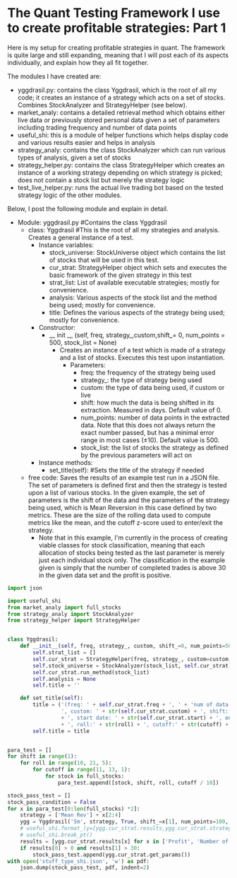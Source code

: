 # The Quant Testing Framework I use to create profitable strategies: Part 1
Here is my setup for creating profitable strategies in quant. The framework is quite large and still expanding, meaning that I will post each of its aspects individually, and explain how they all fit together. 

The modules I have created are:

- yggdrasil.py: contains the class Yggdrasil, which is the root of all my code; it creates an instance of a strategy which acts on a set of stocks. Combines StockAnalyzer and StrategyHelper (see below).
- market_analy: contains a detailed retrieval method which obtains either live data or previously stored personal data given a set of parameters including trading frequency and number of data points
- useful_shi: this is a module of helper functions which helps display code and various results easier and helps in analysis
- strategy_analy: contains the class StockAnalyzer which can run various types of analysis, given a set of stocks
- strategy_helper.py: contains the class StrategyHelper which creates an instance of a working strategy depending on which strategy is picked; does not contain a stock list but merely the strategy logic
- test_live_helper.py: runs the actual live trading bot based on the tested strategy logic of the other modules. 

Below, I post the following module and explain in detail. 
- Module: yggdrasil.py  #Contains the class Yggdrasil
    - class: Yggdrasil  #This is the root of all my strategies and analysis. Creates a general instance of a test.
      - Instance variables: 
        - stock_universe: StockUniverse object which contains the list of stocks that will be used in this test. 
        - cur_strat: StrategyHelper object which sets and executes the basic framework of the given strategy in this test
        - strat_list: List of available executable strategies; mostly for convenience.
        - analysis: Various aspects of the stock list and the method being used; mostly for convenience.
        - title: Defines the various aspects of the strategy being used; mostly for convenience.
      - Constructor: 
        - __ init __ (self, freq, strategy_,custom,shift_= 0, num_points = 500, stock_list = None)
          - Creates an instance of a test which is made of a strategy and a list of stocks. Executes this test upon instantiation. 
            - Parameters:
              - freq: the frequency of the strategy being used
              - strategy_: the type of strategy being used
              - custom: the type of data being used, if custom or live
              - shift: how much the data is being shifted in its extraction. Measured in days. Default value of 0.
              - num_points: number of data points in the extracted data. Note that this does not always return the exact number passed, but has a minimal error range in most cases ($\pm 10$). Default value is 500.
              - stock_list: the list of stocks the strategy as defined by the previous parameters will act on 
      - Instance methods:
        - set_title(self): #Sets the title of the strategy if needed
    - free code: Saves the results of an example test run in a JSON file. The set of parameters is defined first and then the strategy is tested upon a list of various stocks. In the given example, the set of parameters is the shift of the data and the parameters of the strategy being used, which is Mean Reversion in this case defined by two metrics. These are the size of the rolling data used to compute metrics like the mean, and the cutoff z-score used to enter/exit the strategy.
        - Note that in this example, I'm currently in the process of creating viable classes for stock classification, meaning that each allocation of stocks being tested as the last parameter is merely just each individual stock only. The classification in the example given is simply that the number of completed trades is above 30 in the given data set and the profit is positive. 




```python
import json

import useful_shi
from market_analy import full_stocks
from strategy_analy import StockAnalyzer
from strategy_helper import StrategyHelper


class Yggdrasil:
    def __init__(self, freq, strategy_, custom, shift_=0, num_points=500, stock_list=None):
        self.strat_list = []
        self.cur_strat = StrategyHelper(freq, strategy_, custom=custom, shift=shift_, num_points=num_points)
        self.stock_universe = StockAnalyzer(stock_list, self.cur_strat)
        self.cur_strat.run_method(stock_list)
        self.analysis = None
        self.title = ''

    def set_title(self):
        title = ('(freq: ' + self.cur_strat.freq + ', ' + 'num of data points: ' + str(self.cur_strat.num_points) +
                 ', custom: ' + str(self.cur_strat.custom) + ', shift: ' + str(self.cur_strat.shift)
                 + ', start date: ' + str(self.cur_strat.start) + ', end date: ' + str(self.cur_strat.end)
                 + ', roll:' + str(roll) + ', cutoff:' + str(cutoff) + ')')
        self.title = title


para_test = []
for shift in range(1):
    for roll in range(10, 21, 5):
        for cutoff in range(11, 13, 1):
            for stock in full_stocks:
                para_test.append([stock, shift, roll, cutoff / 10])

stock_pass_test = []
stock_pass_condition = False
for x in para_test[0:len(full_stocks) *2]:
    strategy = ['Mean Rev'] + x[2:4]
    ygg = Yggdrasil('5m', strategy, True, shift_=x[1], num_points=100, stock_list=[x[0]])
    # useful_shi.format_(y=[ygg.cur_strat.results,ygg.cur_strat.strategy,ygg.cur_strat.params])
    # useful_shi.break_pt()
    results = [ygg.cur_strat.results[x] for x in ['Profit', 'Number of Completed Trades']]
    if results[0] > 0 and results[1] > 30:
        stock_pass_test.append(ygg.cur_strat.get_params())
with open('stuff_type_shi.json', 'w') as pdf:
    json.dump(stock_pass_test, pdf, indent=2)
```


